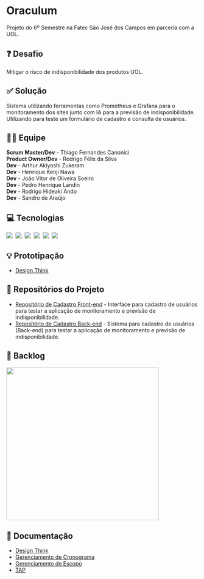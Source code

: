 # Oraculum 
Projeto do 6º Semestre na Fatec São José dos Campos em parceria com a UOL.

## ❓ Desafio
Mitigar o risco de indisponibilidade dos produtos UOL.

## ✅ Solução
Sistema utilizando ferramentas como Prometheus e Grafana para o monitoramento dos sites junto com IA para a previsão de indisponibilidade. Utilizando para teste um formulário de cadastro e consulta de usuários.

## 👨‍💻 Equipe
<b>Scrum Master/Dev</b> - Thiago Fernandes Canonici <br>
<b>Product Owner/Dev</b> - Rodrigo Félix da Silva <br>
<b>Dev</b> - Arthur Akiyoshi Zukeram <br>
<b>Dev</b> - Henrique Kenji Nawa <br>
<b>Dev</b> - João Vitor de Oliveira Soeiro <br>
<b>Dev</b> - Pedro Henrique Landin <br>
<b>Dev</b> - Rodrigo Hideaki Ando <br>
<b>Dev</b> - Sandro de Araújo

## 💻 Tecnologias 
<img src="https://img.shields.io/badge/Vue.js-35495E?style=for-the-badge&logo=vuedotjs&logoColor=4FC08D">&nbsp;
<img src="https://img.shields.io/badge/Java-ED8B00?style=for-the-badge&logo=java&logoColor=white">&nbsp;
<img src="https://img.shields.io/badge/Spring-6DB33F?style=for-the-badge&logo=spring&logoColor=white">&nbsp;
<img src="https://img.shields.io/badge/Prometheus-000000?style=for-the-badge&logo=prometheus&labelColor=000000">&nbsp;
<img src="https://img.shields.io/badge/MySQL-005C84?style=for-the-badge&logo=mysql&logoColor=white">&nbsp;
<img src="https://img.shields.io/badge/Figma-F24E1E?style=for-the-badge&logo=figma&logoColor=white">

## 💡 Prototipação 
- [Design Think](https://www.figma.com/file/f2YjbwsDuiSOF9piDrFKC4/Design-Think?node-id=0%3A1)

## 📂 Repositórios do Projeto
- [Repositório de Cadastro Front-end](https://github.com/Oraculum-Fatec/sistema-cadastro) - Interface para cadastro de usuários para testar a aplicação de monitoramento e previsão de indisponibilidade. 
- [Repositório de Cadastro Back-end](https://github.com/Oraculum-Fatec/sistema-cadastro-backend) - Sistema para cadastro de usuários (Back-end) para testar a aplicação de monitoramento e previsão de indisponibilidade. 


## 📝 Backlog
<img src="https://github.com/Oraculum-Fatec/oraculum-doc/blob/main/Docs/backlog-sprints.png" width="400">

## 📖 Documentação
- [Design Think](https://github.com/Oraculum-Fatec/oraculum-doc/blob/main/Docs/Design%20Thinking.pdf)
- [Gerenciamento de Cronograma](https://github.com/Oraculum-Fatec/oraculum-doc/blob/main/Docs/Gerenciamento%20de%20Cronograma.pdf)
- [Gerenciamento de Escopo](https://github.com/Oraculum-Fatec/oraculum-doc/blob/main/Docs/Gerenciamento%20de%20Escopo.pdf) 
- [TAP](https://github.com/Oraculum-Fatec/oraculum-doc/blob/main/Docs/TAP.pdf) 


